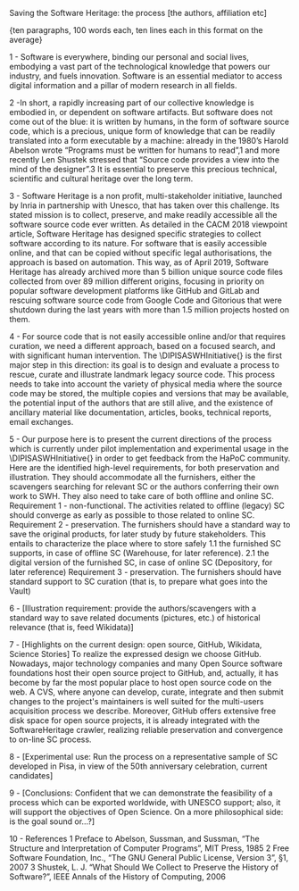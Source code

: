 ﻿Saving the Software Heritage:
the process
[the authors, affiliation etc]

{ten paragraphs, 100 words each, ten lines each in this format on the average}
               
1 - Software is everywhere,  binding our personal and social lives, embodying a vast part of the technological knowledge that powers our industry, and fuels innovation. Software is an essential mediator to access digital information and a pillar of modern research in all fields.

2 -In short, a rapidly increasing part of our collective knowledge is embodied in, or dependent on software artifacts. But software does not come out of the blue: it is written by humans, in the form of software source code, which is a precious, unique form of knowledge that can be readily translated into a form executable by a machine: already in the 1980’s Harold Abelson wrote “Programs must be written for humans to read”,1 and more recently Len Shustek stressed that “Source code provides a view into the mind of the designer”.3 It is essential to preserve this precious technical, scientific and cultural heritage over the long term.

3 - Software Heritage is a non profit, multi-stakeholder initiative, launched by Inria in partnership with Unesco, that has taken over this challenge. Its stated mission is to collect, preserve, and make readily accessible all the software source code ever written. As detailed in the CACM 2018 viewpoint article, Software Heritage has designed specific strategies to collect software according to its nature. For software that is easily accessible online, and that can be copied without specific legal authorisations, the approach is based on automation. This way, as of April 2019, Software Heritage has already archived more than 5 billion unique source code files collected from over 89 million different origins, focusing in priority on popular software development platforms like GitHub and GitLab and rescuing software source code from Google Code and Gitorious that were shutdown during the last years with more than 1.5 million projects hosted on them.

4 - For source code that is not easily accessible online and/or that requires curation, we need a different approach, based on a focused search, and with significant human intervention. The \DIPISASWHInitiative{} is the first major step in this direction: its goal is to design and evaluate a process to rescue, curate and illustrate landmark legacy source code. This process needs to take into account the variety of physical media where the source code may be stored, the multiple copies and versions that may be available, the potential input of the authors that are still alive, and the existence of ancillary material like documentation, articles, books, technical reports, email exchanges.

5 - Our purpose here is to present the current directions of the process which is currently under pilot implementation and experimental usage in the \DIPISASWHInitiative{} in order to get feedback from the HaPoC community. Here are the identified high-level requirements, for both preservation and illustration. They should accommodate all the furnishers, either the scavengers searching for relevant SC or the authors conferring their own work to SWH. They also need to take care of both offline and online SC.
Requirement 1 - non-functional. The activities related to offline (legacy) SC should converge as early as possible to those related to online SC.
Requirement 2 - preservation. The furnishers should have a standard way to save the original products, for later study by future stakeholders. This entails to characterize the  place where to store safely
1.1 the furnished SC supports, in case of offline SC (Warehouse, for later reference).
2.1 the digital version of the furnished SC, in case of online SC (Depository, for later reference)
Requirement 3 - preservation.  The furnishers should have standard support to SC curation (that is, to prepare what goes into the Vault)

6 - [Illustration requirement: provide the authors/scavengers with a standard way to save related documents (pictures, etc.) of historical relevance (that is, feed Wikidata)]

7 - [Highlights on the current design: open source, GitHub, Wikidata, Science Stories]
To realize the expressed design we choose GitHub.
Nowadays, major technology companies and many Open Source software foundations host their open source project to GitHub, and, actually, it has become by far the most popular place to host open source code on the web.
A CVS, where anyone can develop, curate, integrate and then submit changes to the project's maintainers is well suited for the multi-users acquisition process we describe.
Moreover, GitHub offers extensive free disk space for open source projects, it is already integrated with the SoftwareHeritage crawler, realizing reliable preservation and convergence to on-line SC process.

8 - [Experimental use: Run the process on a representative sample of SC developed in Pisa, in view of the 50th anniversary celebration, current candidates]

9 - [Conclusions: Confident that we can demonstrate the feasibility of a process which can be exported worldwide, with UNESCO support; also, it will support the objectives of Open Science. On a more philosophical side: is the goal sound or…?] 

10 - References
  1     Preface to Abelson, Sussman, and Sussman, “The Structure and     Interpretation of Computer Programs”, MIT Press, 1985
  2     Free Software Foundation, Inc., “The GNU General Public License,     Version 3”, §1, 2007
  3     Shustek, L. J. “What Should We Collect to Preserve the History of     Software?”, IEEE Annals of the History of Computing, 2006
